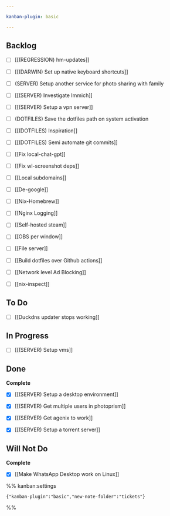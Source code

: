 ```yaml
---

kanban-plugin: basic

---
```


## Backlog

- [ ] [[(REGRESSION) hm-updates]]
- [ ] [[(DARWIN) Set up native keyboard shortcuts]]
- [ ] (SERVER) Setup another service for photo sharing with family
- [ ] [[(SERVER) Investigate Immich]]
- [ ] [[(SERVER) Setup a vpn server]]
- [ ] (DOTFILES) Save the dotfiles path on system activation
- [ ] [[(DOTFILES) Inspiration]]
- [ ] [[(DOTFILES) Semi automate git commits]]
- [ ] [[Fix local-chat-gpt]]
- [ ] [[Fix wl-screenshot deps]]
- [ ] [[Local subdomains]]
- [ ] [[De-google]]
- [ ] [[Nix-Homebrew]]
- [ ] [[Nginx Logging]]
- [ ] [[Self-hosted steam]]
- [ ] [[OBS per window]]
- [ ] [[File server]]
- [ ] [[Build dotfiles over Github actions]]
- [ ] [[Network level Ad Blocking]]
- [ ] [[nix-inspect]]


## To Do

- [ ] [[Duckdns updater stops working]]


## In Progress

- [ ] [[(SERVER) Setup vms]]


## Done

**Complete**
- [x] [[(SERVER) Setup a desktop environment]]
- [x] [[(SERVER) Get multiple users in photoprism]]
- [x] [[(SERVER) Get agenix to work]]
- [x] [[(SERVER) Setup a torrent server]]


## Will Not Do

**Complete**
- [x] [[Make WhatsApp Desktop work on Linux]]




%% kanban:settings
```
{"kanban-plugin":"basic","new-note-folder":"tickets"}
```
%%